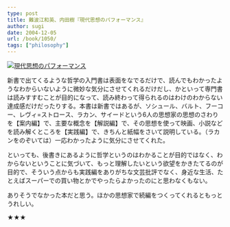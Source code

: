 ```yaml
---
type: post
title: 難波江和英、内田樹『現代思想のパフォーマンス』
author: sugi
date: 2004-12-05
url: /book/1050/
tags: ["philosophy"]
---
```

<a href="http://www.amazon.co.jp/exec/obidos/ASIN/433403277X/chezsugi-22/ref=nosim/" onclick="_gaq.push(['_trackEvent', 'outbound-article', 'http://www.amazon.co.jp/exec/obidos/ASIN/433403277X/chezsugi-22/ref=nosim/', '']);" name="amazletlink" target="_blank"><img src="http://i0.wp.com/ec2.images-amazon.com/images/I/41AERGKP0TL.SL160.jpg?w=660" alt="現代思想のパフォーマンス" class="alignleft" data-recalc-dims="1" /></a>

新書で出てくるような哲学の入門書は表面をなでるだけで、読んでもわかったようなわからいないように微妙な気分にさせてくれるだけだし、かといって専門書は読みすすむことが目的になって、読み終わって得られるのはわけのわからない達成感だけだったりする。本書は新書ではあるが、ソシュール、バルト、フーコー、レヴィ=ストロース、ラカン、サイードという6人の思想家の思想のさわりを【案内編】で、主要な概念を【解説編】で、その思想を使って映画、小説などを読み解くところを【実践編】で、きちんと紙幅をさいて説明している。（ラカンをのぞいては）一応わかったように気分にさせてくれた。

といっても、後書きにあるように哲学というのはわかることが目的ではなく、わからないということに気づいて、もっと理解したいという欲望をかきたてるのが目的で、そういう点からも実践編をありがちな文芸批評でなく、身近な生活、たとえばスーパーでの買い物とかでやったらよかったのにと思わなくもない。

ありそうでなかった本だと思う。ほかの思想家で続編をつくってくれるともっとうれしい。

★★★
